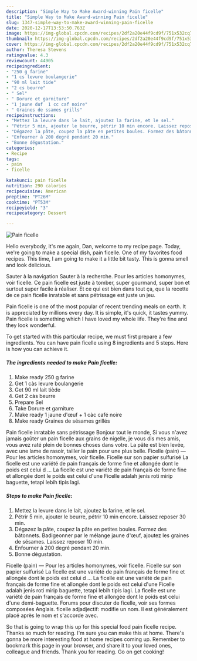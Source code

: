 ```yaml
---
description: "Simple Way to Make Award-winning Pain ficelle"
title: "Simple Way to Make Award-winning Pain ficelle"
slug: 1347-simple-way-to-make-award-winning-pain-ficelle
date: 2020-12-17T13:53:50.763Z
image: https://img-global.cpcdn.com/recipes/2df2a20e44f9cd9f/751x532cq70/pain-ficelle-photo-principale-de-la-recette.jpg
thumbnail: https://img-global.cpcdn.com/recipes/2df2a20e44f9cd9f/751x532cq70/pain-ficelle-photo-principale-de-la-recette.jpg
cover: https://img-global.cpcdn.com/recipes/2df2a20e44f9cd9f/751x532cq70/pain-ficelle-photo-principale-de-la-recette.jpg
author: Theresa Stevens
ratingvalue: 4.3
reviewcount: 44905
recipeingredient:
- "250 g farine"
- "1 cs levure boulangerie"
- "90 ml lait tide"
- "2 cs beurre"
- " Sel"
- " Dorure et garniture"
- "1 jaune duf  1 cc caf noire"
- " Graines de ssames grills"
recipeinstructions:
- "Mettez la levure dans le lait, ajoutez la farine, et le sel."
- "Pétrir 5 min, ajouter le beurre, pétrir 10 min encore. Laissez reposer 30 min."
- "Dégazez la pâte, coupez la pâte en petites boules. Formez des bâtonnets. Badigeonner par le mélange jaune d&#39;œuf, ajoutez les graines de sésames. Laissez reposer 10 min."
- "Enfourner à 200 degré pendant 20 min."
- "Bonne dégustation."
categories:
- Recipe
tags:
- pain
- ficelle

katakunci: pain ficelle 
nutrition: 290 calories
recipecuisine: American
preptime: "PT26M"
cooktime: "PT53M"
recipeyield: "3"
recipecategory: Dessert

---
```



![Pain ficelle](https://img-global.cpcdn.com/recipes/2df2a20e44f9cd9f/751x532cq70/pain-ficelle-photo-principale-de-la-recette.jpg)

Hello everybody, it's me again, Dan, welcome to my recipe page. Today, we're going to make a special dish, pain ficelle. One of my favorites food recipes. This time, I am going to make it a little bit tasty. This is gonna smell and look delicious.

Sauter à la navigation Sauter à la recherche. Pour les articles homonymes, voir ficelle. Ce pain ficelle est juste à tomber, super gourmand, super bon et surtout super facile à réaliser. Et ce qui est bien dans tout ça, que la recette de ce pain ficelle inratable et sans pétrissage est juste un jeu.

Pain ficelle is one of the most popular of recent trending meals on earth. It is appreciated by millions every day. It is simple, it's quick, it tastes yummy. Pain ficelle is something which I have loved my whole life. They're fine and they look wonderful.


To get started with this particular recipe, we must first prepare a few ingredients. You can have pain ficelle using 8 ingredients and 5 steps. Here is how you can achieve it.

<!--inarticleads1-->

##### The ingredients needed to make Pain ficelle:

1. Make ready 250 g farine
1. Get 1 càs levure boulangerie
1. Get 90 ml lait tiède
1. Get 2 càs beurre
1. Prepare  Sel
1. Take  Dorure et garniture
1. Make ready 1 jaune d&#39;œuf + 1 càc café noire
1. Make ready  Graines de sésames grillés


Pain ficelle inratable sans pétrissage Bonjour tout le monde, Si vous n&#39;avez jamais goûter un pain ficelle aux grains de nigelle, je vous dis mes amis, vous avez raté plein de bonnes choses dans votre. La pâte est bien levée, avec une lame de rasoir, tailler le pain pour une plus belle. Ficelle (pain) — Pour les articles homonymes, voir ficelle. Ficelle sur son papier sulfurisé La ficelle est une variété de pain français de forme fine et allongée dont le poids est celui d … La ficelle est une variété de pain français de forme fine et allongée dont le poids est celui d&#39;une Ficelle adalah jenis roti mirip baguette, tetapi lebih tipis lagi. 

<!--inarticleads2-->

##### Steps to make Pain ficelle:

1. Mettez la levure dans le lait, ajoutez la farine, et le sel.
1. Pétrir 5 min, ajouter le beurre, pétrir 10 min encore. Laissez reposer 30 min.
1. Dégazez la pâte, coupez la pâte en petites boules. Formez des bâtonnets. Badigeonner par le mélange jaune d&#39;œuf, ajoutez les graines de sésames. Laissez reposer 10 min.
1. Enfourner à 200 degré pendant 20 min.
1. Bonne dégustation.


Ficelle (pain) — Pour les articles homonymes, voir ficelle. Ficelle sur son papier sulfurisé La ficelle est une variété de pain français de forme fine et allongée dont le poids est celui d … La ficelle est une variété de pain français de forme fine et allongée dont le poids est celui d&#39;une Ficelle adalah jenis roti mirip baguette, tetapi lebih tipis lagi. La ficelle est une variété de pain français de forme fine et allongée dont le poids est celui d&#39;une demi-baguette. Forums pour discuter de ficelle, voir ses formes composées Anglais. ficelle adjadjectif: modifie un nom. Il est généralement placé après le nom et s&#39;accorde avec. 

So that is going to wrap this up for this special food pain ficelle recipe. Thanks so much for reading. I'm sure you can make this at home. There's gonna be more interesting food at home recipes coming up. Remember to bookmark this page in your browser, and share it to your loved ones, colleague and friends. Thank you for reading. Go on get cooking!

